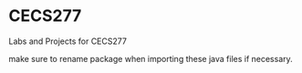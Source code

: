 # CECS277
Labs and Projects for CECS277

make sure to rename package when importing these java files if necessary.

